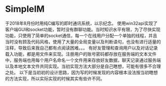 # SimpleIM
于2018年8月份时用纯C编写的即时通讯系统，以示纪念。
    使用win32api实现了客户端GUI和socket功能，暂时没有群聊功能。当时知识水平有限，为了尽快实现功能，只使用了简单的socket通信，每一个在线用户分配一个单独的线程，并且当时没有顾及代码风格，使用了大量的全局变量以及判断语句，也没有进行适量的注释，导致后来我自己都有点阅读困难。。。
    有好友管理和查询用户以及对话记录载入功能，都是用文件来实现。注册用户的账号密码都存放在服务端的文本文件中，服务端也用每个用户名命名一个文件用来存放好友数据，聊天记录通过服务端以及本地文本文件共同实现。当初实现方法大部分是自己瞎想，可能有很多不合理之处。
    以下是当初初的设计思路，因为写的时候发现的内容根本没法按当初瞎想的方法实现，所以实际实现的时候其实有些许不同。
